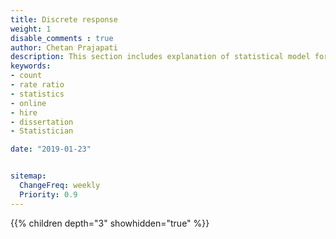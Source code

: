 ```yaml
---
title: Discrete response
weight: 1
disable_comments : true
author: Chetan Prajapati
description: This section includes explanation of statistical model for discrete data in R.hire freelance statistician online for statistics help in dissertation. 
keywords:
- count
- rate ratio
- statistics
- online
- hire
- dissertation
- Statistician

date: "2019-01-23"


sitemap:
  ChangeFreq: weekly
  Priority: 0.9
---
```



{{% children depth="3" showhidden="true" %}}